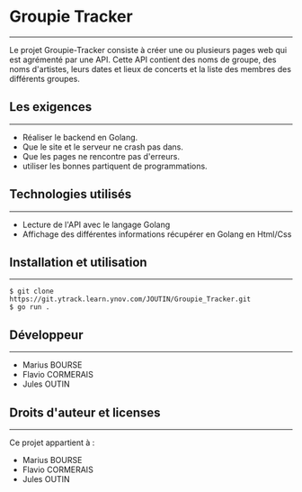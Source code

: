 # Groupie Tracker
***
Le projet Groupie-Tracker consiste à créer une ou plusieurs pages web qui est agrémenté par une API. 
Cette API contient des noms de groupe, des noms d'artistes, leurs dates et lieux de concerts et la liste des membres des différents groupes. 


## Les exigences
***
- Réaliser le backend en Golang.
- Que le site et le serveur ne crash pas dans.
- Que les pages ne rencontre pas d'erreurs.
- utiliser les bonnes partiquent de programmations.

## Technologies utilisés
***
- Lecture de l'API avec le langage Golang
- Affichage des différentes informations récupérer en Golang en Html/Css

## Installation et utilisation
***
```
$ git clone https://git.ytrack.learn.ynov.com/JOUTIN/Groupie_Tracker.git
$ go run .
```

## Développeur
***
- Marius BOURSE
- Flavio CORMERAIS
- Jules OUTIN

## Droits d'auteur et licenses
***
Ce projet appartient à :

- Marius BOURSE
- Flavio CORMERAIS
- Jules OUTIN
